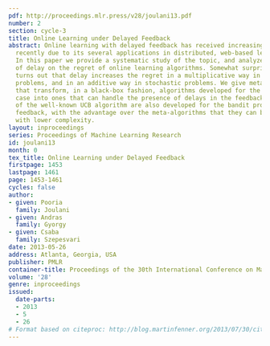 ```yaml
---
pdf: http://proceedings.mlr.press/v28/joulani13.pdf
number: 2
section: cycle-3
title: Online Learning under Delayed Feedback
abstract: Online learning with delayed feedback has received increasing attention
  recently due to its several applications in distributed, web-based learning problems.
  In this paper we provide a systematic study of the topic, and analyze the effect
  of delay on the regret of online learning algorithms. Somewhat surprisingly, it
  turns out that delay increases the regret in a multiplicative way in adversarial
  problems, and in an additive way in stochastic problems. We give meta-algorithms
  that transform, in a black-box fashion, algorithms developed for the non-delayed
  case into ones that can handle the presence of delays in the feedback loop. Modifications
  of the well-known UCB algorithm are also developed for the bandit problem with delayed
  feedback, with the advantage over the meta-algorithms that they can be implemented
  with lower complexity.
layout: inproceedings
series: Proceedings of Machine Learning Research
id: joulani13
month: 0
tex_title: Online Learning under Delayed Feedback
firstpage: 1453
lastpage: 1461
page: 1453-1461
cycles: false
author:
- given: Pooria
  family: Joulani
- given: Andras
  family: Gyorgy
- given: Csaba
  family: Szepesvari
date: 2013-05-26
address: Atlanta, Georgia, USA
publisher: PMLR
container-title: Proceedings of the 30th International Conference on Machine Learning
volume: '28'
genre: inproceedings
issued:
  date-parts:
  - 2013
  - 5
  - 26
# Format based on citeproc: http://blog.martinfenner.org/2013/07/30/citeproc-yaml-for-bibliographies/
---
```

